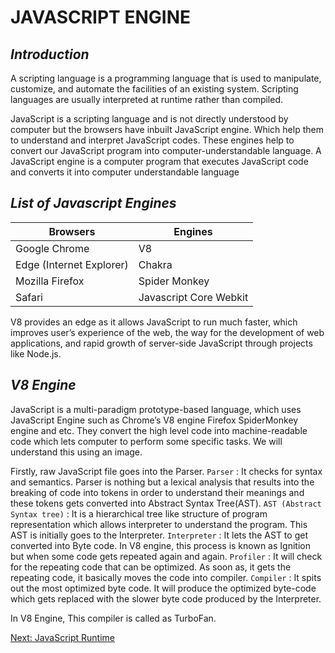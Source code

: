 # JAVASCRIPT ENGINE

## _Introduction_
A scripting language is a programming language that is used to manipulate, customize, and automate the facilities of an existing system. Scripting languages are usually interpreted at runtime rather than compiled.

JavaScript is a scripting language and is not directly understood by computer but the browsers have inbuilt JavaScript engine. Which help them to understand and interpret JavaScript codes. These engines help to convert our JavaScript program into computer-understandable language. A JavaScript engine is a computer program that executes JavaScript code and converts it into computer understandable language

## _List of Javascript Engines_
 | Browsers | Engines |
| ------ | ------ |
| Google Chrome | V8 |
| Edge (Internet Explorer) | Chakra |
| Mozilla Firefox | Spider Monkey |
| Safari | Javascript Core Webkit |

V8 provides an edge as it allows JavaScript to run much faster, which improves user’s experience of the web, the way for the development of web applications, and rapid growth of server-side JavaScript through projects like Node.js.

## _V8 Engine_

JavaScript is a multi-paradigm prototype-based language, which uses JavaScript Engine such as Chrome’s V8 engine Firefox SpiderMonkey engine and etc. They convert the high level code into machine-readable code which lets computer to perform some specific tasks. We will understand this using an image.


Firstly, raw JavaScript file goes into the Parser. 
 `Parser` : It checks for syntax and semantics. Parser is nothing but a lexical analysis that results into the breaking of code into tokens in order to understand their meanings and these tokens gets converted into Abstract Syntax Tree(AST).
 `AST (Abstract Syntax tree)` : It is a hierarchical tree like structure of program representation which allows interpreter to understand the program. This AST is initially goes to the Interpreter.
 `Interpreter` : It lets the AST to get converted into Byte code. In V8 engine, this process is known as Ignition but when some code gets repeated again and again.
 `Profiler` : It will check for the repeating code that can be optimized. As soon as, it gets the repeating code, it basically moves the code into compiler.
 `Compiler` : It spits out the most optimized byte code. It will produce the optimized byte-code which gets replaced with the slower byte code produced by the Interpreter. 
 
 In V8 Engine, This compiler is called as TurboFan.


<div style="display: flex; justify-content: space-between;">
  <a href="./1.2 Javascript Runtime.md">Next: JavaScript Runtime</a>
</div>

